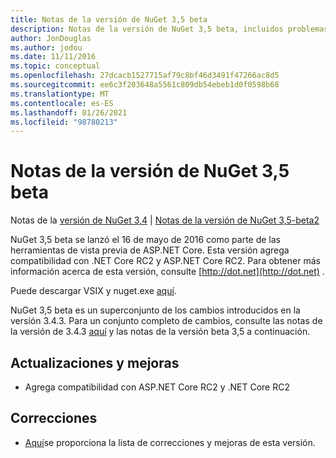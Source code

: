 ```yaml
---
title: Notas de la versión de NuGet 3,5 beta
description: Notas de la versión de NuGet 3,5 beta, incluidos problemas conocidos, correcciones de errores, características agregadas y DCR.
author: JonDouglas
ms.author: jodou
ms.date: 11/11/2016
ms.topic: conceptual
ms.openlocfilehash: 27dcacb1527715af79c8bf46d3491f47266ac8d5
ms.sourcegitcommit: ee6c3f203648a5561c809db54ebeb1d0f0598b68
ms.translationtype: MT
ms.contentlocale: es-ES
ms.lasthandoff: 01/26/2021
ms.locfileid: "98780213"
---
```

# <a name="nuget-35-beta-release-notes"></a>Notas de la versión de NuGet 3,5 beta

Notas de la [versión de NuGet 3,4](../release-notes/nuget-3.4.md)  |  [Notas de la versión de NuGet 3,5-beta2](../release-notes/nuget-3.5-Beta2.md)

NuGet 3,5 beta se lanzó el 16 de mayo de 2016 como parte de las herramientas de vista previa de ASP.NET Core. Esta versión agrega compatibilidad con .NET Core RC2 y ASP.NET Core RC2. Para obtener más información acerca de esta versión, consulte [http://dot.net](http://dot.net) .

Puede descargar VSIX y nuget.exe [aquí](https://dist.nuget.org/index.html).

NuGet 3,5 beta es un superconjunto de los cambios introducidos en la versión 3.4.3. Para un conjunto completo de cambios, consulte las notas de la versión de 3.4.3 [aquí](https://github.com/NuGet/Home/issues?q=is%3Aissue+milestone%3A3.4.3+is%3Aclosed) y las notas de la versión beta 3,5 a continuación.

## <a name="updates-and-improvements"></a>Actualizaciones y mejoras

* Agrega compatibilidad con ASP.NET Core RC2 y .NET Core RC2

## <a name="fixes"></a>Correcciones

* [Aquí](https://github.com/NuGet/Home/issues?q=is%3Aissue+milestone%3A%223.5+Beta%22+is%3Aclosed)se proporciona la lista de correcciones y mejoras de esta versión.